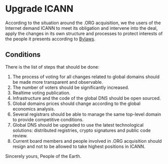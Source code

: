 # Upgrade ICANN

According to the situation around the .ORG acquisition, we the users of the Internet demand ICANN to meet its obligation
and intervene into the deal, apply the changes in its own structure and processes to protect interests of
the people it presents according to [Bylaws](https://www.icann.org/resources/pages/governance/bylaws-en).

## Conditions

There is the list of steps that should be done:

1. The process of voting for all changes related to global domains should be made more transparent and observable.
2. The number of voters should be significantly increased.
3. Realtime voting publication.
4. Infrastructure and the code of the global DNS should be open sourced.
5. Global domains prices should change according to the global economics analysis.
6. Several registrars should be able to manage the same top-level domain to provide competitive conditions.
7. Global DNS should be upgraded to use the latest technological solutions: distributed registries, crypto signatures and public code review.
8. Current board members and people involved in .ORG acquisition should resign and not to be allowed to take highest positions in ICANN.

Sincerely yours,
People of the Earth.
